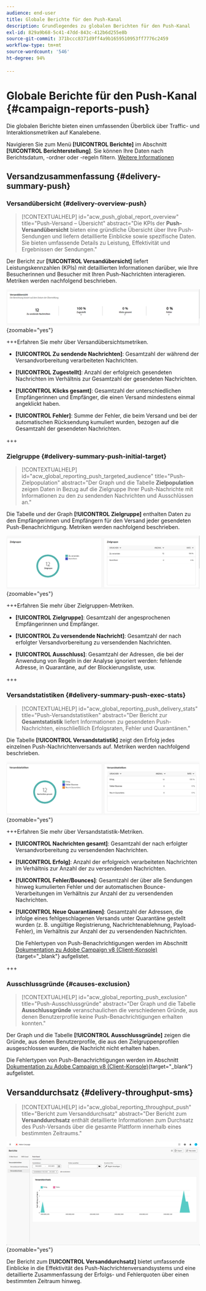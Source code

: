 ```yaml
---
audience: end-user
title: Globale Berichte für den Push-Kanal
description: Grundlegendes zu globalen Berichten für den Push-Kanal
exl-id: 829a9b68-5c41-47dd-843c-412b6d255e8b
source-git-commit: 371bccc8371d9ff4a9b1659510953ff7776c2459
workflow-type: tm+mt
source-wordcount: '546'
ht-degree: 94%

---
```


# Globale Berichte für den Push-Kanal {#campaign-reports-push}

Die globalen Berichte bieten einen umfassenden Überblick über Traffic- und Interaktionsmetriken auf Kanalebene.

Navigieren Sie zum Menü **[!UICONTROL Berichte]** im Abschnitt **[!UICONTROL Berichterstellung]**. Sie können Ihre Daten nach Berichtsdatum, -ordner oder -regeln filtern. [Weitere Informationen](global-reports.md)

## Versandzusammenfassung {#delivery-summary-push}

### Versandübersicht {#delivery-overview-push}

>[!CONTEXTUALHELP]
>id="acw_push_global_report_overview"
>title="Push-Versand – Übersicht"
>abstract="Die KPIs der **Push-Versandübersicht** bieten eine gründliche Übersicht über Ihre Push-Sendungen und liefern detaillierte Einblicke sowie spezifische Daten. Sie bieten umfassende Details zu Leistung, Effektivität und Ergebnissen der Sendungen."

Der Bericht zur **[!UICONTROL Versandübersicht]** liefert Leistungskennzahlen (KPIs) mit detaillierten Informationen darüber, wie Ihre Besucherinnen und Besucher mit Ihren Push-Nachrichten interagieren. Metriken werden nachfolgend beschrieben.

![](assets/global_report_push_delivery_overview.png){zoomable="yes"}

+++Erfahren Sie mehr über Versandübersichtsmetriken.

* **[!UICONTROL Zu sendende Nachrichten]**: Gesamtzahl der während der Versandvorbereitung verarbeiteten Nachrichten.

* **[!UICONTROL Zugestellt]**: Anzahl der erfolgreich gesendeten Nachrichten im Verhältnis zur Gesamtzahl der gesendeten Nachrichten.

* **[!UICONTROL Klicks gesamt]**: Gesamtzahl der unterschiedlichen Empfängerinnen und Empfänger, die einen Versand mindestens einmal angeklickt haben.

* **[!UICONTROL Fehler]**: Summe der Fehler, die beim Versand und bei der automatischen Rücksendung kumuliert wurden, bezogen auf die Gesamtzahl der gesendeten Nachrichten.

+++

### Zielgruppe {#delivery-summary-push-initial-target}

>[!CONTEXTUALHELP]
>id="acw_global_reporting_push_targeted_audience"
>title="Push-Zielpopulation"
>abstract="Der Graph und die Tabelle **Zielpopulation** zeigen Daten in Bezug auf die Zielgruppe Ihrer Push-Nachrichte mit Informationen zu den zu sendenden Nachrichten und Ausschlüssen an."

Die Tabelle und der Graph **[!UICONTROL Zielgruppe]** enthalten Daten zu den Empfängerinnen und Empfängern für den Versand jeder gesendeten Push-Benachrichtigung. Metriken werden nachfolgend beschrieben.

![](assets/global_report_push_targeted_audience.png){zoomable="yes"}

+++Erfahren Sie mehr über Zielgruppen-Metriken.

* **[!UICONTROL Zielgruppe]**: Gesamtzahl der angesprochenen Empfängerinnen und Empfänger.

* **[!UICONTROL Zu versendende Nachricht]**: Gesamtzahl der nach erfolgter Versandvorbereitung zu versendenden Nachrichten.

* **[!UICONTROL Ausschluss]**: Gesamtzahl der Adressen, die bei der Anwendung von Regeln in der Analyse ignoriert werden: fehlende Adresse, in Quarantäne, auf der Blockierungsliste, usw.

+++

### Versandstatistiken {#delivery-summary-push-exec-stats}

>[!CONTEXTUALHELP]
>id="acw_global_reporting_push_delivery_stats"
>title="Push-Versandstatistiken"
>abstract="Der Bericht zur **Gesamtstatistik** liefert Informationen zu gesendeten Push-Nachrichten, einschließlich Erfolgsraten, Fehler und Quarantänen."

Die Tabelle **[!UICONTROL Versandstatistik]** zeigt den Erfolg jedes einzelnen Push-Nachrichtenversands auf. Metriken werden nachfolgend beschrieben.

![](assets/global_report_push_delivery_statistics.png){zoomable="yes"}

+++Erfahren Sie mehr über Versandstatistik-Metriken.

* **[!UICONTROL Nachrichten gesamt]**: Gesamtzahl der nach erfolgter Versandvorbereitung zu versendenden Nachrichten.

* **[!UICONTROL Erfolg]**: Anzahl der erfolgreich verarbeiteten Nachrichten im Verhältnis zur Anzahl der zu versendenden Nachrichten.

* **[!UICONTROL Fehler/Bounces]**: Gesamtzahl der über alle Sendungen hinweg kumulierten Fehler und der automatischen Bounce-Verarbeitungen im Verhältnis zur Anzahl der zu versendenden Nachrichten.

* **[!UICONTROL Neue Quarantänen]**: Gesamtzahl der Adressen, die infolge eines fehlgeschlagenen Versands unter Quarantäne gestellt wurden (z. B. ungültige Registrierung, Nachrichtenablehnung, Payload-Fehler), im Verhältnis zur Anzahl der zu versendenden Nachrichten.

  Die Fehlertypen von Push-Benachrichtigungen werden im Abschnitt [Dokumentation zu Adobe Campaign v8 (Client-Konsole)](https://experienceleague.adobe.com/docs/campaign/campaign-v8/send/failures/delivery-failures.html?lang=de#push-error-types){target="_blank"} aufgelistet.

+++

### Ausschlussgründe {#causes-exclusion}

>[!CONTEXTUALHELP]
>id="acw_global_reporting_push_exclusion"
>title="Push-Ausschlussgründe"
>abstract="Der Graph und die Tabelle **Ausschlussgründe** veranschaulichen die verschiedenen Gründe, aus denen Benutzerprofile keine Push-Benachrichtigungen erhalten konnten."

Der Graph und die Tabelle **[!UICONTROL Ausschlussgründe]** zeigen die Gründe, aus denen Benutzerprofile, die aus den Zielgruppenprofilen ausgeschlossen wurden, die Nachricht nicht erhalten haben.

Die Fehlertypen von Push-Benachrichtigungen werden im Abschnitt [Dokumentation zu Adobe Campaign v8 (Client-Konsole)](https://experienceleague.adobe.com/docs/campaign/campaign-v8/send/failures/delivery-failures.html?lang=de#push-error-types){target="_blank"} aufgelistet.

## Versanddurchsatz {#delivery-throughput-sms}

>[!CONTEXTUALHELP]
>id="acw_global_reporting_throughput_push"
>title="Bericht zum Versanddurchsatz"
>abstract="Der Bericht zum **Versanddurchsatz** enthält detaillierte Informationen zum Durchsatz des Push-Versands über die gesamte Plattform innerhalb eines bestimmten Zeitraums."

![](assets/global_report_push_delivery_throughput.png){zoomable="yes"}

Der Bericht zum **[!UICONTROL Versanddurchsatz]** bietet umfassende Einblicke in die Effektivität des Push-Nachrichtenversandsystems und eine detaillierte Zusammenfassung der Erfolgs- und Fehlerquoten über einen bestimmten Zeitraum hinweg.
